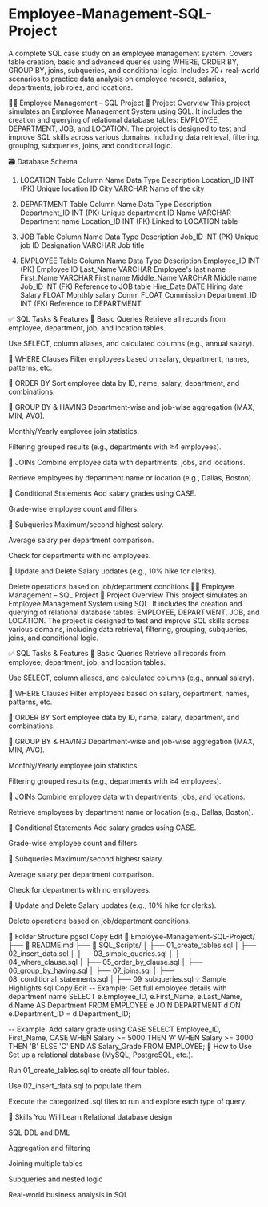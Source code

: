 # Employee-Management-SQL-Project
A complete SQL case study on an employee management system. Covers table creation, basic and advanced queries using WHERE, ORDER BY, GROUP BY, joins, subqueries, and conditional logic. Includes 70+ real-world scenarios to practice data analysis on employee records, salaries, departments, job roles, and locations.


👨‍💼 Employee Management – SQL Project
📌 Project Overview
This project simulates an Employee Management System using SQL. It includes the creation and querying of relational database tables: EMPLOYEE, DEPARTMENT, JOB, and LOCATION. The project is designed to test and improve SQL skills across various domains, including data retrieval, filtering, grouping, subqueries, joins, and conditional logic.

🗃️ Database Schema
1. LOCATION Table
Column Name	Data Type	Description
Location_ID	INT (PK)	Unique location ID
City	VARCHAR	Name of the city

2. DEPARTMENT Table
Column Name	Data Type	Description
Department_ID	INT (PK)	Unique department ID
Name	VARCHAR	Department name
Location_ID	INT (FK)	Linked to LOCATION table

3. JOB Table
Column Name	Data Type	Description
Job_ID	INT (PK)	Unique job ID
Designation	VARCHAR	Job title

4. EMPLOYEE Table
Column Name	Data Type	Description
Employee_ID	INT (PK)	Employee ID
Last_Name	VARCHAR	Employee's last name
First_Name	VARCHAR	First name
Middle_Name	VARCHAR	Middle name
Job_ID	INT (FK)	Reference to JOB table
Hire_Date	DATE	Hiring date
Salary	FLOAT	Monthly salary
Comm	FLOAT	Commission
Department_ID	INT (FK)	Reference to DEPARTMENT

✅ SQL Tasks & Features
🔹 Basic Queries
Retrieve all records from employee, department, job, and location tables.

Use SELECT, column aliases, and calculated columns (e.g., annual salary).

🔹 WHERE Clauses
Filter employees based on salary, department, names, patterns, etc.

🔹 ORDER BY
Sort employee data by ID, name, salary, department, and combinations.

🔹 GROUP BY & HAVING
Department-wise and job-wise aggregation (MAX, MIN, AVG).

Monthly/Yearly employee join statistics.

Filtering grouped results (e.g., departments with ≥4 employees).

🔹 JOINs
Combine employee data with departments, jobs, and locations.

Retrieve employees by department name or location (e.g., Dallas, Boston).

🔹 Conditional Statements
Add salary grades using CASE.

Grade-wise employee count and filters.

🔹 Subqueries
Maximum/second highest salary.

Average salary per department comparison.

Check for departments with no employees.

🔹 Update and Delete
Salary updates (e.g., 10% hike for clerks).

Delete operations based on job/department conditions.👨‍💼 Employee Management – SQL Project
📌 Project Overview
This project simulates an Employee Management System using SQL. It includes the creation and querying of relational database tables: EMPLOYEE, DEPARTMENT, JOB, and LOCATION. The project is designed to test and improve SQL skills across various domains, including data retrieval, filtering, grouping, subqueries, joins, and conditional logic.


✅ SQL Tasks & Features
🔹 Basic Queries
Retrieve all records from employee, department, job, and location tables.

Use SELECT, column aliases, and calculated columns (e.g., annual salary).

🔹 WHERE Clauses
Filter employees based on salary, department, names, patterns, etc.

🔹 ORDER BY
Sort employee data by ID, name, salary, department, and combinations.

🔹 GROUP BY & HAVING
Department-wise and job-wise aggregation (MAX, MIN, AVG).

Monthly/Yearly employee join statistics.

Filtering grouped results (e.g., departments with ≥4 employees).

🔹 JOINs
Combine employee data with departments, jobs, and locations.

Retrieve employees by department name or location (e.g., Dallas, Boston).

🔹 Conditional Statements
Add salary grades using CASE.

Grade-wise employee count and filters.

🔹 Subqueries
Maximum/second highest salary.

Average salary per department comparison.

Check for departments with no employees.

🔹 Update and Delete
Salary updates (e.g., 10% hike for clerks).

Delete operations based on job/department conditions.

📂 Folder Structure
pgsql
Copy
Edit
📁 Employee-Management-SQL-Project/
├── 📄 README.md
├── 📁 SQL_Scripts/
│   ├── 01_create_tables.sql
│   ├── 02_insert_data.sql
│   ├── 03_simple_queries.sql
│   ├── 04_where_clause.sql
│   ├── 05_order_by_clause.sql
│   ├── 06_group_by_having.sql
│   ├── 07_joins.sql
│   ├── 08_conditional_statements.sql
│   ├── 09_subqueries.sql
💡 Sample Highlights
sql
Copy
Edit
-- Example: Get full employee details with department name
SELECT e.Employee_ID, e.First_Name, e.Last_Name, d.Name AS Department
FROM EMPLOYEE e
JOIN DEPARTMENT d ON e.Department_ID = d.Department_ID;

-- Example: Add salary grade using CASE
SELECT Employee_ID, First_Name,
  CASE 
    WHEN Salary >= 5000 THEN 'A'
    WHEN Salary >= 3000 THEN 'B'
    ELSE 'C'
  END AS Salary_Grade
FROM EMPLOYEE;
🧪 How to Use
Set up a relational database (MySQL, PostgreSQL, etc.).

Run 01_create_tables.sql to create all four tables.

Use 02_insert_data.sql to populate them.

Execute the categorized .sql files to run and explore each type of query.

🧠 Skills You Will Learn
Relational database design

SQL DDL and DML

Aggregation and filtering

Joining multiple tables

Subqueries and nested logic

Real-world business analysis in SQL
